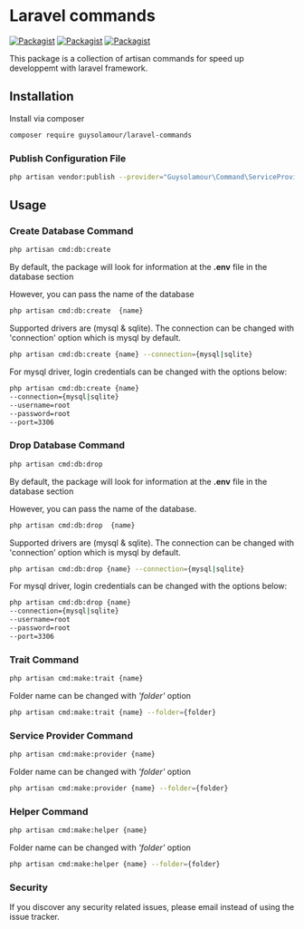 # Laravel commands

[![Packagist](https://img.shields.io/packagist/v/guysolamour/laravel-commands.svg)](https://packagist.org/packages/guysolamour/command)
[![Packagist](https://poser.pugx.org/guysolamour/laravel-commands/d/total.svg)](https://packagist.org/packages/guysolamour/command)
[![Packagist](https://img.shields.io/packagist/l/guysolamour/laravel-commands.svg)](https://packagist.org/packages/guysolamour/command)

This package is a collection of artisan commands for speed up developpemt with laravel framework.

## Installation

Install via composer

```bash
composer require guysolamour/laravel-commands
```

### Publish Configuration File

```bash
php artisan vendor:publish --provider="Guysolamour\Command\ServiceProvider" --tag="config"
```

## Usage

### Create Database Command

```bash
php artisan cmd:db:create
```

By default, the package will look for information at the **.env** file in the database section

However, you can pass the name of the database

```bash
php artisan cmd:db:create  {name}
```

Supported drivers are (mysql & sqlite).
The connection can be changed with 'connection' option which is mysql by default.

```bash
php artisan cmd:db:create {name} --connection={mysql|sqlite}
```

For mysql driver, login credentials can be changed with the options below:

```bash
php artisan cmd:db:create {name}
--connection={mysql|sqlite}
--username=root
--password=root
--port=3306
```

### Drop Database Command

```bash
php artisan cmd:db:drop
```

By default, the package will look for information at the **.env** file in the database section

However, you can pass the name of the database.

```bash
php artisan cmd:db:drop  {name}
```

Supported drivers are (mysql & sqlite).
The connection can be changed with 'connection' option which is mysql by default.

```bash
php artisan cmd:db:drop {name} --connection={mysql|sqlite}
```

For mysql driver, login credentials can be changed with the options below:

```bash
php artisan cmd:db:drop {name}
--connection={mysql|sqlite}
--username=root
--password=root
--port=3306
```

### Trait Command

```bash
php artisan cmd:make:trait {name}
```

Folder name can be changed with _'folder'_ option

```bash
php artisan cmd:make:trait {name} --folder={folder}
```

### Service Provider Command

```bash
php artisan cmd:make:provider {name}
```

Folder name can be changed with _'folder'_ option

```bash
php artisan cmd:make:provider {name} --folder={folder}
```

### Helper Command

```bash
php artisan cmd:make:helper {name}
```

Folder name can be changed with _'folder'_ option

```bash
php artisan cmd:make:helper {name} --folder={folder}
```

### Security

If you discover any security related issues, please email
instead of using the issue tracker.
